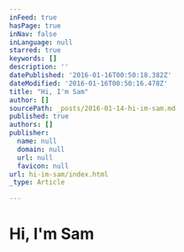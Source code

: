 ```yaml
---
inFeed: true
hasPage: true
inNav: false
inLanguage: null
starred: true
keywords: []
description: ''
datePublished: '2016-01-16T00:50:18.382Z'
dateModified: '2016-01-16T00:50:16.478Z'
title: "Hi, I'm Sam"
author: []
sourcePath: _posts/2016-01-14-hi-im-sam.md
published: true
authors: []
publisher:
  name: null
  domain: null
  url: null
  favicon: null
url: hi-im-sam/index.html
_type: Article

---
```

# Hi, I'm Sam